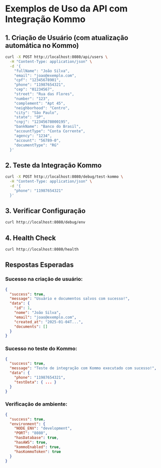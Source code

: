 # Exemplos de Uso da API com Integração Kommo

## 1. Criação de Usuário (com atualização automática no Kommo)

```bash
curl -X POST http://localhost:8080/api/users \
  -H "Content-Type: application/json" \
  -d '{
    "fullName": "João Silva",
    "email": "joao@exemplo.com",
    "cpf": "12345678901",
    "phone": "11987654321",
    "cep": "01234567",
    "street": "Rua das Flores",
    "number": "123",
    "complement": "Apt 45",
    "neighborhood": "Centro",
    "city": "São Paulo",
    "state": "SP",
    "cnpj": "12345678000195",
    "bankName": "Banco do Brasil",
    "accountType": "Conta Corrente",
    "agency": "1234",
    "account": "56789-0",
    "documentType": "RG"
  }'
```

## 2. Teste da Integração Kommo

```bash
curl -X POST http://localhost:8080/debug/test-kommo \
  -H "Content-Type: application/json" \
  -d '{
    "phone": "11987654321"
  }'
```

## 3. Verificar Configuração

```bash
curl http://localhost:8080/debug/env
```

## 4. Health Check

```bash
curl http://localhost:8080/health
```

## Respostas Esperadas

### Sucesso na criação de usuário:
```json
{
  "success": true,
  "message": "Usuário e documentos salvos com sucesso!",
  "data": {
    "id": 1,
    "nome": "João Silva",
    "email": "joao@exemplo.com",
    "created_at": "2025-01-04T...",
    "documents": []
  }
}
```

### Sucesso no teste do Kommo:
```json
{
  "success": true,
  "message": "Teste de integração com Kommo executado com sucesso!",
  "data": {
    "phone": "11987654321",
    "testData": { ... }
  }
}
```

### Verificação de ambiente:
```json
{
  "success": true,
  "environment": {
    "NODE_ENV": "development",
    "PORT": "8080",
    "hasDatabase": true,
    "hasAWS": true,
    "kommoEnabled": true,
    "hasKommoToken": true
  }
}
```
